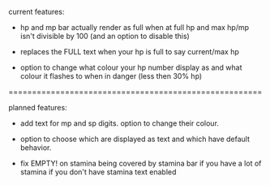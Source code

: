 current features:

- hp and mp bar actually render as full when at full hp and max hp/mp isn't divisible by 100 (and an option to disable this)

- replaces the FULL text when your hp is full to say current/max hp

- option to change what colour your hp number display as and what colour it flashes to when in danger (less then 30% hp)

======================================================

planned features:

- add text for mp and sp digits. option to change their colour.
  
- option to choose which are displayed as text and which have default behavior.

- fix EMPTY! on stamina being covered by stamina bar if you have a lot of stamina if you don't have stamina text enabled
